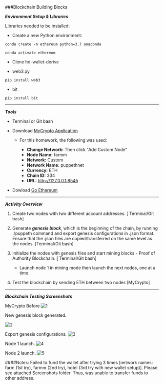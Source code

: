 ###Blockchain Building Blocks


***Environment Setup & Libraries***

Libraries needed to be installed:
- Create a new Python environment: 
```
conda create -n ethereum python=3.7 anaconda

conda activate ethereum
```
- Clone hd-wallet-derive



- web3.py
```
pip install web3
```
- bit
```
pip install bit
```
---
***Tools***

- Terminal or Git bash
- Download [MyCrypto Application](https://download.mycrypto.com/)
    
    - For this homework, the following was used:
     
        - **Change Network:** Then click "Add Custom Node"
        - **Node Name:** farmm
        - **Network:** Custom
        - **Network Name:** puppethnet
        - **Currency:** ETH
        - **Chain ID:** 334
        - **URL:** http://127.0.0.1:8545

- Dowload [Go Ethereum](https://geth.ethereum.org/downloads/)


---
***Activity Overview***

1. Create two nodes with two different account addresses. [ Terminal/Git bash]

2. Generate ***genesis block***, which is the beginning of the chain, by running ./puppeth command and export genesis configurations in .json format. Ensure that the .json files are copied/transferred on the same level as the nodes. [Terminal/Git bash]


3. Initialize the nodes with genesis files and start mining blocks - Proof of Authority Blockchain. [ Terminal/Git bash]

    - Launch node 1 in mining mode then launch the next nodes, one at a time. 



4. Test the blockchain by sending ETH between two nodes [MyCrypto]


---

***Blockchain Testing Screenshots***

MyCrypto Before
![1](/Screenshots/1._MyCrypto_BEFORE.png)


New genesis block generated.


![2](/Screenshots/2.Terminal_NewGenesisBlockGenerated.png)


Export genesis configurations.
![3](/Screenshots/3.ExportGenesisConfigurations.png)

Node 1 launch.
![4](/Screenshots/4.Node1Launch.png)

Node 2 launch.
![5](/Screenshots/5.Node2LaunchUnlock.png)


####Notes:
Failed to fund the wallet after trying 3 times [network names: farm (1st try), farmm (2nd try), hotel (3rd try with new wallet setup)]. Please see attached Screenshots folder. Thus, was unable to transfer funds to other address.